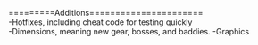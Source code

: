 =========Additions======================     
-Hotfixes, including cheat code for testing quickly  
-Dimensions, meaning new gear, bosses, and baddies.
-Graphics